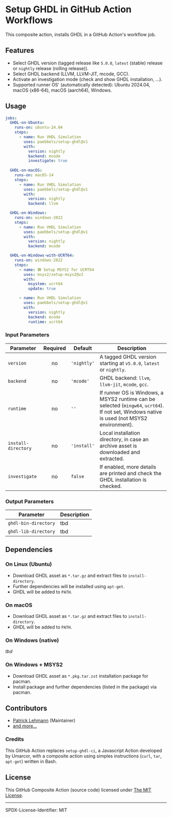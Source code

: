 # Setup GHDL in GitHub Action Workflows

This composite action, installs GHDL in a GitHub Action's workflow job.


## Features

* Select GHDL version (tagged release like `5.0.0`, `latest` (stable) release or `nightly` release (rolling release)).
* Select GHDL backend (LLVM, LLVM-JIT, mcode, GCC).
* Activate an investigation mode (check and show GHDL installation, ...).
* Supported runner OS' (automatically detected): Ubuntu 2024.04, macOS (x86-64), macOS (aarch64), Windows.

## Usage

```yaml
jobs:
  GHDL-on-Ubuntu:
    runs-on: ubuntu-24.04
    steps:
      - name: Run VHDL Simulation
        uses: paebbels/setup-ghdl@v1
        with:
          version: nightly
          backend: mcode
          investigate: true
          
  GHDL-on-macOS:
    runs-on: macOS-14
    steps:
      - name: Run VHDL Simulation
        uses: paebbels/setup-ghdl@v1
        with:
          version: nightly
          backend: llvm

  GHDL-on-Windows:
    runs-on: windows-2022
    steps:
      - name: Run VHDL Simulation
        uses: paebbels/setup-ghdl@v1
        with:
          version: nightly
          backend: mcode

  GHDL-on-Windows-with-UCRT64:
    runs-on: windows-2022
    steps:
      - name: 🟦 Setup MSYS2 for UCRT64
        uses: msys2/setup-msys2@v2
        with:
          msystem: ucrt64
          update: true

      - name: Run VHDL Simulation
        uses: paebbels/setup-ghdl@v1
        with:
          version: nightly
          backend: mcode
          runtime: ucrt64
```


### Input Parameters

| Parameter           | Required | Default     | Description                                                                                                                                 |
|---------------------|:--------:|-------------|---------------------------------------------------------------------------------------------------------------------------------------------|
| `version`           |    no    | `'nightly'` | A tagged GHDL version starting at `v5.0.0`, `latest` or `nightly`.                                                                          |
| `backend`           |    no    | `'mcode'`   | GHDL backend: `llvm`, `llvm-jit`, `mcode`, `gcc`.                                                                                           |
| `runtime`           |    no    | `''`        | If runner OS is Windows, a MSYS2 runtime can be selected (`mingw64`, `ucrt64`). If not set, Windows native is used (not MSYS2 environment). |
| `install-directory` |    no    | `'install'` | Local installation directory, in case an archive asset is downloaded and extracted.                                                         |
| `investigate`       |    no    | `false`     | If enabled, more details are printed and check the GHDL installation is checked.                                                            |


### Output Parameters

| Parameter            | Description |
|----------------------|-------------|
| `ghdl-bin-directory` | tbd         |
| `ghdl-lib-directory` | tbd         |


## Dependencies

### On Linux (Ubuntu)

* Download GHDL asset as `*.tar.gz` and extract files to `install-directory`.
* Further dependencies will be installed using `apt-get`.
* GHDL will be added to `PATH`.

### On macOS

* Download GHDL asset as `*.tar.gz` and extract files to `install-directory`.
* GHDL will be added to `PATH`.

### On Windows (native)

*tbd*

### On Windows + MSYS2

* Download GHDL asset as `*.pkg.tar.zst` installation package for pacman.
* Install package and further dependencies (listed in the package) via pacman.


## Contributors

* [Patrick Lehmann](https://GitHub.com/Paebbels) (Maintainer)
* [and more...](https://GitHub.com/ghdl/setup-ghdl/graphs/contributors)

### Credits

This GitHub Action replaces `setup-ghdl-ci`, a Javascript Action developed by Umarcor, with a composite action using
simples instructions (`curl`, `tar`, `apt-get`) written in Bash.


## License

This GitHub Composite Action (source code) licensed under [The MIT License](LICENSE.md).

---

SPDX-License-Identifier: MIT
